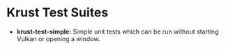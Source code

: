 Krust Test Suites
=================

* **krust-test-simple:** Simple unit tests which can be run without starting
  Vulkan or opening a window.
